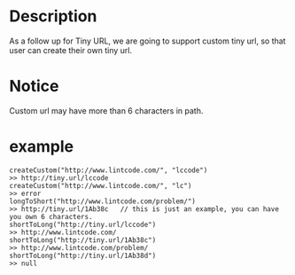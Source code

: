# Description 

As a follow up for Tiny URL, we are going to support custom tiny url, so that user can create their own tiny url.

# Notice

Custom url may have more than 6 characters in path.

# example

```
createCustom("http://www.lintcode.com/", "lccode")
>> http://tiny.url/lccode
createCustom("http://www.lintcode.com/", "lc")
>> error
longToShort("http://www.lintcode.com/problem/")
>> http://tiny.url/1Ab38c   // this is just an example, you can have you own 6 characters.
shortToLong("http://tiny.url/lccode")
>> http://www.lintcode.com/
shortToLong("http://tiny.url/1Ab38c")
>> http://www.lintcode.com/problem/
shortToLong("http://tiny.url/1Ab38d")
>> null
```
